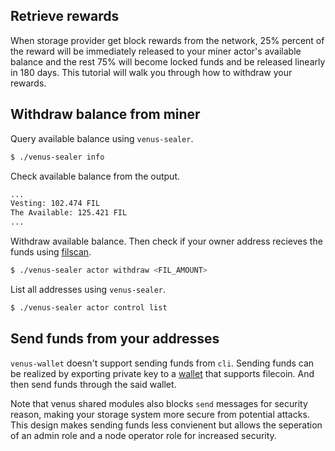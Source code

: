 ## Retrieve rewards

When storage provider get block rewards from the network, 25% percent of the reward will be immediately released to your miner actor's available balance and the rest 75% will become locked funds and be released linearly in 180 days. This tutorial will walk you through how to withdraw your rewards.

## Withdraw balance from miner

Query available balance using `venus-sealer`.

```bash
$ ./venus-sealer info
```

Check available balance from the output.

```bash
...
Vesting: 102.474 FIL
The Available: 125.421 FIL
...
```

Withdraw available balance. Then check if your owner address recieves the funds using [filscan](filscan.io). 

```bash
$ ./venus-sealer actor withdraw <FIL_AMOUNT>
```

List all addresses using `venus-sealer`.

```bash
$ ./venus-sealer actor control list
```

## Send funds from your addresses

`venus-wallet` doesn't support sending funds from `cli`. Sending funds can be realized by exporting private key to a [wallet](https://docs.filecoin.io/about-filecoin/managing-assets/#wallets) that supports filecoin. And then send funds through the said wallet.

Note that venus shared modules also blocks `send` messages for security reason, making your storage system more secure from potential attacks. This design makes sending funds less convienent but allows the seperation of an admin role and a node operator role for increased security. 
